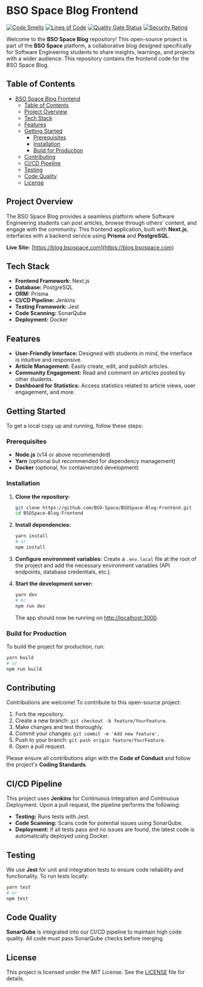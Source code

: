 # BSO Space Blog Frontend

[![Code Smells](https://sonarqube.bsospace.com/api/project_badges/measure?project=bso-blog&metric=code_smells&token=sqb_510dbd5acec52221843e4c7db5b534331c6ef6b6)](https://sonarqube.bsospace.com/dashboard?id=bso-blog) [![Lines of Code](https://sonarqube.bsospace.com/api/project_badges/measure?project=bso-blog&metric=ncloc&token=sqb_510dbd5acec52221843e4c7db5b534331c6ef6b6)](https://sonarqube.bsospace.com/dashboard?id=bso-blog) [![Quality Gate Status](https://sonarqube.bsospace.com/api/project_badges/measure?project=bso-blog&metric=alert_status&token=sqb_510dbd5acec52221843e4c7db5b534331c6ef6b6)](https://sonarqube.bsospace.com/dashboard?id=bso-blog) [![Security Rating](https://sonarqube.bsospace.com/api/project_badges/measure?project=bso-blog&metric=security_rating&token=sqb_510dbd5acec52221843e4c7db5b534331c6ef6b6)](https://sonarqube.bsospace.com/dashboard?id=bso-blog)

Welcome to the **BSO Space Blog** repository! This open-source project is part of the **BSO Space** platform, a collaborative blog designed specifically for Software Engineering students to share insights, learnings, and projects with a wider audience. This repository contains the frontend code for the BSO Space Blog.

## Table of Contents
- [BSO Space Blog Frontend](#bso-space-blog-frontend)
  - [Table of Contents](#table-of-contents)
  - [Project Overview](#project-overview)
  - [Tech Stack](#tech-stack)
  - [Features](#features)
  - [Getting Started](#getting-started)
    - [Prerequisites](#prerequisites)
    - [Installation](#installation)
    - [Build for Production](#build-for-production)
  - [Contributing](#contributing)
  - [CI/CD Pipeline](#cicd-pipeline)
  - [Testing](#testing)
  - [Code Quality](#code-quality)
  - [License](#license)

## Project Overview

The BSO Space Blog provides a seamless platform where Software Engineering students can post articles, browse through others' content, and engage with the community. This frontend application, built with **Next.js**, interfaces with a backend service using **Prisma** and **PostgreSQL**.

**Live Site:** [https://blog.bsospace.com](https://blog.bsospace.com)

## Tech Stack

- **Frontend Framework:** Next.js
- **Database:** PostgreSQL
- **ORM:** Prisma
- **CI/CD Pipeline:** Jenkins
- **Testing Framework:** Jest
- **Code Scanning:** SonarQube
- **Deployment:** Docker

## Features

- **User-Friendly Interface:** Designed with students in mind, the interface is intuitive and responsive.
- **Article Management:** Easily create, edit, and publish articles.
- **Community Engagement:** Read and comment on articles posted by other students.
- **Dashboard for Statistics:** Access statistics related to article views, user engagement, and more.

## Getting Started

To get a local copy up and running, follow these steps:

### Prerequisites

- **Node.js** (v14 or above recommended)
- **Yarn** (optional but recommended for dependency management)
- **Docker** (optional, for containerized development)

### Installation

1. **Clone the repository:**
   ```bash
   git clone https://github.com/BSO-Space/BSOSpace-Blog-Frontend.git
   cd BSOSpace-Blog-Frontend
   ```

2. **Install dependencies:**
   ```bash
   yarn install
   # or
   npm install
   ```

3. **Configure environment variables:**
   Create a `.env.local` file at the root of the project and add the necessary environment variables (API endpoints, database credentials, etc.).

4. **Start the development server:**
   ```bash
   yarn dev
   # or
   npm run dev
   ```

   The app should now be running on [http://localhost:3000](http://localhost:3000).

### Build for Production

To build the project for production, run:

```bash
yarn build
# or
npm run build
```

## Contributing

Contributions are welcome! To contribute to this open-source project:

1. Fork the repository.
2. Create a new branch: `git checkout -b feature/YourFeature`.
3. Make changes and test thoroughly.
4. Commit your changes: `git commit -m 'Add new feature'`.
5. Push to your branch: `git push origin feature/YourFeature`.
6. Open a pull request.

Please ensure all contributions align with the **Code of Conduct** and follow the project's **Coding Standards**.

## CI/CD Pipeline

This project uses **Jenkins** for Continuous Integration and Continuous Deployment. Upon a pull request, the pipeline performs the following:

- **Testing:** Runs tests with Jest.
- **Code Scanning:** Scans code for potential issues using SonarQube.
- **Deployment:** If all tests pass and no issues are found, the latest code is automatically deployed using Docker.

## Testing

We use **Jest** for unit and integration tests to ensure code reliability and functionality. To run tests locally:

```bash
yarn test
# or
npm test
```

## Code Quality

**SonarQube** is integrated into our CI/CD pipeline to maintain high code quality. All code must pass SonarQube checks before merging.

## License

This project is licensed under the MIT License. See the [LICENSE](LICENSE) file for details.
